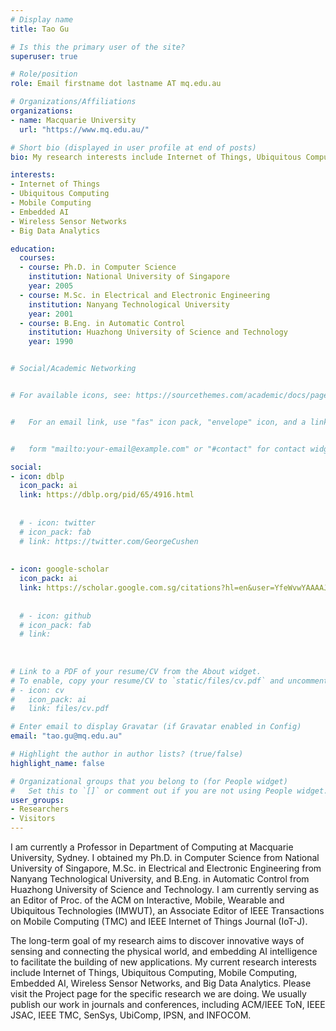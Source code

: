 ```yaml
---
# Display name
title: Tao Gu

# Is this the primary user of the site?
superuser: true

# Role/position
role: Email firstname dot lastname AT mq.edu.au

# Organizations/Affiliations
organizations:
- name: Macquarie University
  url: "https://www.mq.edu.au/"

# Short bio (displayed in user profile at end of posts)
bio: My research interests include Internet of Things, Ubiquitous Computing, Mobile Computing, Embedded AI, Wireless Sensor Networks, and Big Data Analytics.

interests:
- Internet of Things
- Ubiquitous Computing
- Mobile Computing
- Embedded AI
- Wireless Sensor Networks
- Big Data Analytics

education:
  courses:
  - course: Ph.D. in Computer Science
    institution: National University of Singapore
    year: 2005
  - course: M.Sc. in Electrical and Electronic Engineering
    institution: Nanyang Technological University
    year: 2001
  - course: B.Eng. in Automatic Control
    institution: Huazhong University of Science and Technology
    year: 1990


# Social/Academic Networking


# For available icons, see: https://sourcethemes.com/academic/docs/page-builder/#icons


#   For an email link, use "fas" icon pack, "envelope" icon, and a link in the


#   form "mailto:your-email@example.com" or "#contact" for contact widget.

social:
- icon: dblp
  icon_pack: ai
  link: https://dblp.org/pid/65/4916.html
  
  
  # - icon: twitter
  # icon_pack: fab
  # link: https://twitter.com/GeorgeCushen
  
  
- icon: google-scholar
  icon_pack: ai
  link: https://scholar.google.com.sg/citations?hl=en&user=YfeWvwYAAAAJ
  
  
  # - icon: github
  # icon_pack: fab
  # link: 
  
  
  
# Link to a PDF of your resume/CV from the About widget.
# To enable, copy your resume/CV to `static/files/cv.pdf` and uncomment the lines below.
# - icon: cv
#   icon_pack: ai
#   link: files/cv.pdf

# Enter email to display Gravatar (if Gravatar enabled in Config)
email: "tao.gu@mq.edu.au"

# Highlight the author in author lists? (true/false)
highlight_name: false

# Organizational groups that you belong to (for People widget)
#   Set this to `[]` or comment out if you are not using People widget.
user_groups:
- Researchers
- Visitors
---
```


I am currently a Professor in Department of Computing at Macquarie University, Sydney. I obtained my Ph.D. in Computer Science from National University of Singapore, M.Sc. in Electrical and Electronic Engineering from Nanyang Technological University, and B.Eng. in Automatic Control from Huazhong University of Science and Technology. I am currently serving as an Editor of Proc. of the ACM on Interactive, Mobile, Wearable and Ubiquitous Technologies (IMWUT), an Associate Editor of IEEE Transactions on Mobile Computing (TMC) and IEEE Internet of Things Journal (IoT-J). 

The long-term goal of my research aims to discover innovative ways of sensing and connecting the physical world, and embedding AI intelligence to facilitate the building of new applications. My current research interests include Internet of Things, Ubiquitous Computing, Mobile Computing, Embedded AI, Wireless Sensor Networks, and Big Data Analytics. Please visit the Project page for the specific research we are doing. We usually publish our work in journals and conferences, including ACM/IEEE ToN, IEEE JSAC, IEEE TMC, SenSys, UbiComp, IPSN, and INFOCOM.

